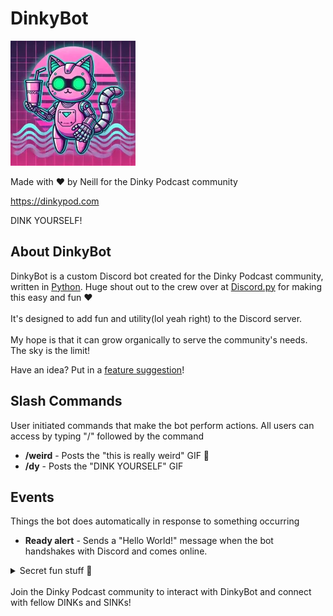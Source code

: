 # DinkyBot

![DinkyBot Logo](assets/dinkybot_200x200.webp)

Made with ❤️ by Neill for the Dinky Podcast community 

https://dinkypod.com

DINK YOURSELF!

## About DinkyBot
DinkyBot is a custom Discord bot created for the Dinky Podcast community, written in [Python](https://www.python.org). Huge shout out to the crew over at [Discord.py](https://github.com/Rapptz/discord.py) for making this easy and fun ❤️  <br><br> 
It's designed to add fun and utility(lol yeah right) to the Discord server.<br><br>
My hope is that it can grow organically to serve the community's needs. The sky is the limit!


Have an idea? Put in a [feature suggestion](https://github.com/leftydrummer/dinkybot/issues/new?template=feature_suggestion.yml)!


## Slash Commands

User initiated commands that make the bot perform actions. All users can access by typing "/" followed by the command

- **/weird** - Posts the "this is really weird" GIF 🦶
- **/dy** - Posts the "DINK YOURSELF" GIF

## Events

Things the bot does automatically in response to something occurring

- **Ready alert** - Sends a "Hello World!" message when the bot handshakes with Discord and comes online.
<details>
<summary>Secret fun stuff 🤭</summary>
    
- **"This is weird" listener** - Automatically posts the "this is weird" GIF when a message in a channel contains "this is weird" or "this is really weird".
</details>
<br>
<footer>
Join the Dinky Podcast community to interact with DinkyBot and connect with fellow DINKs and SINKs!
</footer>